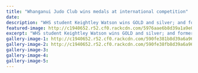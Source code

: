 ```yaml
---
title: "Whanganui Judo Club wins medals at international competition"
date: 
description: "WHS student Keightley Watson wins GOLD and silver; and former student Finn Brown wins silver and bronze..."
featured-image: http://c1940652.r52.cf0.rackcdn.com/5976aae6b8d39a1a9e000b37/Keightley-Watson-1st--in-Tonga-2930-April-OJU-Continental-champs.jpg
excerpt: "WHS student Keightley Watson wins GOLD and silver; and former student Finn Brown wins silver and bronze.. Whanganui City College Judo Club wins medals at international competition."
gallery-image-1: http://c1940652.r52.cf0.rackcdn.com/590fe381b8d39a6a9600081a/Keightley-Watson-1st--in-Tonga-2930-April-OJU-Continental-champs.jpg
gallery-image-2: http://c1940652.r52.cf0.rackcdn.com/590fe38fb8d39a6a9600081c/Finn-Brown-2nd--in-Tonga-2930-April-OJU-Continental-champs.jpg
gallery-image-3: 
gallery-image-4: 
gallery-image-5: 
---
```

